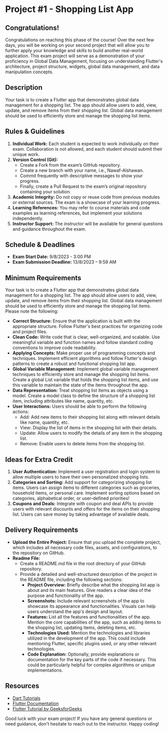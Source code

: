 # Project #1 - Shopping List App

## Congratulations!

Congratulations on reaching this phase of the course! Over the next few days, you will be working on your second project that will allow you to further apply your knowledge and skills to build another real-world application. This exam project will serve as a demonstration of your proficiency in Global Data Management, focusing on understanding Flutter's architecture, project structure, widgets, global data management, and data manipulation concepts.

## Description

Your task is to create a Flutter app that demonstrates global data management for a shopping list. The app should allow users to add, view, update, and remove items from their shopping list. Global data management should be used to efficiently store and manage the shopping list items.

## Rules & Guidelines

1. **Individual Work:** Each student is expected to work individually on their exam. Collaboration is not allowed, and each student should submit their unique work.
2. **Version Control (Git):**
   - Create a Fork from the exam’s GitHub repository.
   - Create a new branch with your name, i.e., Nawaf-Alshawan.
   - Commit frequently with descriptive messages to show your progress.
   - Finally, create a Pull Request to the exam’s original repository containing your solution.
3. **Academic Integrity:** Do not copy or reuse code from previous modules or external sources. The exam is a showcase of your learning progress.
4. **Learning References:** You may refer to course materials and code examples as learning references, but implement your solutions independently.
5. **Instructor Support:** The instructor will be available for general questions and guidance throughout the exam.

## Schedule & Deadlines

- **Exam Start Date:** 9/8/2023 - 3:00 PM
- **Exam Submission Deadline:** 13/8/2023 – 9:59 AM

## Minimum Requirements

Your task is to create a Flutter app that demonstrates global data management for a shopping list. The app should allow users to add, view, update, and remove items from their shopping list. Global data management should be used to efficiently store and manage the shopping list items. Please note the following:

- **Correct Structure:** Ensure that the application is built with the appropriate structure. Follow Flutter's best practices for organizing code and project files.
- **Clean Code:** Write code that is clear, well-organized, and scalable. Use meaningful variable and function names and follow standard coding conventions to improve code readability.
- **Applying Concepts:** Make proper use of programming concepts and techniques. Implement efficient algorithms and follow Flutter's design patterns to create a robust and functional shopping list app.
- **Global Variable Management:** Implement global variable management techniques to efficiently store and manage the shopping list items. Create a global List variable that holds the shopping list items, and use this variable to maintain the state of the items throughout the app.
- **Data Representation:** Treat shopping list items as objects using a model. Create a model class to define the structure of a shopping list item, including attributes like name, quantity, etc.
- **User Interactions:** Users should be able to perform the following actions:
  - Add: Add new items to their shopping list along with relevant details like name, quantity, etc.
  - View: Display the list of items in the shopping list with their details.
  - Update: Allow users to modify the details of any item in the shopping list.
  - Remove: Enable users to delete items from the shopping list.

## Ideas for Extra Credit

1. **User Authentication:** Implement a user registration and login system to allow multiple users to have their own personalized shopping lists.
2. **Categories and Sorting:** Add support for categorizing shopping list items. Users can assign items to different categories such as groceries, household items, or personal care. Implement sorting options based on categories, alphabetical order, or user-defined priorities!
3. **Coupons and Deals:** Integrate with coupon and deal APIs to provide users with relevant discounts and offers for the items on their shopping list. Users can save money by taking advantage of available deals.

## Delivery Requirements

- **Upload the Entire Project:** Ensure that you upload the complete project, which includes all necessary code files, assets, and configurations, to the repository on GitHub.
- **Readme File:**
  - Create a README.md file in the root directory of your GitHub repository.
  - Provide a detailed and well-structured description of the project in the README file, including the following sections:
    - **Project Overview:** Briefly describe what the shopping list app is about and its main features. Give readers a clear idea of the purpose and functionality of the app.
    - **Screenshots:** Include relevant screenshots of the app to showcase its appearance and functionalities. Visuals can help users understand the app's design and layout.
    - **Features:** List all the features and functionalities of the app. Mention the core capabilities of the app, such as adding items to the shopping list, updating items, deleting items, etc.
    - **Technologies Used:** Mention the technologies and libraries utilized in the development of the app. This could include mentioning Flutter, specific plugins used, or any other relevant technologies.
    - **Code Explanation:** Optionally, provide explanations or documentation for the key parts of the code if necessary. This could be particularly helpful for complex algorithms or unique implementations.

## Resources

- [Dart Tutorials](https://dart.dev/tutorials)
- [Flutter Documentation](https://docs.flutter.dev/)
- [Flutter Tutorial by GeeksforGeeks](https://www.geeksforgeeks.org/flutter-tutorial/)

Good luck with your exam project! If you have any general questions or need guidance, don't hesitate to reach out to the instructor. Happy coding!

